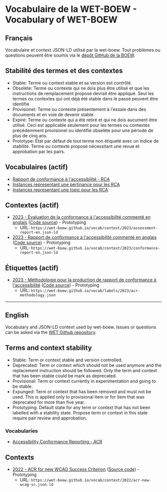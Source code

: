 # Vocabulaire de la WET-BOEW - Vocabulary of WET-BOEW

## Français
Vocabulaire et context JSON-LD utilisé par la wet-boew. Tout problèmes ou questions peuvent être soumis via le [dépôt GitHub de la BOEW](https://github.com/wet-boew/wet-boew/issues).

## Stabilité des termes et des contextes

* Stable: Terme ou context stable et sa version est contrôlé.  
* Obsolète: Terme ou contexte qui ne dois plus être utilisé et que les instructions de remplacement proposé devrait être appliqué. Seul les termes ou contextes qui ont déjà été stable dans le passé peuvent être identifié 
* Provisionel: Terme ou contexte présentement à l'essaie dans des documents et en voie de devenir stable.
* Expiré: Terme ou contexte qui a été retiré et qui ne dois aucument être utilisé. Ceci est applicable seulement pour les termes ou contextes précédemment provisionel ou identifié obselète pour une période de plus de cinq ans.
* Prototype: État par défaut de tout terme non étiqueté avec un indice de stabilité. Terme ou contexte proposé nécessitant une revue et approbation par les pairs.

## Vocabulaires (actif)

* [Rapport de conformance à l'accessibilité - RCA](acr)
* [Instances representant une pertinance pour les RCA](acr/relevancies)
* [Instances representant une topic pour les RCA](acr/topics)

## Contextes (actif)

* [2023 - Évaluation de la conformance à l'accessibilité commenté en anglais](context/2023/assessment-report-en.json-ld) ([Code source](https://github.com/wet-boew/vocab/blob/main/src/context/2023/assessment-report-en.json)) - Prototyping
  * URL: `https://wet-boew.github.io/vocab/context/2023/assessment-report-en.json-ld`
* [2023 - Rapport de conformance à l'accessibilité commenté en anglais](context/2023/conformance-report-en.json-ld) ([Code source](https://github.com/wet-boew/vocab/blob/main/src/context/2023/conformance-report-en.json)) - Prototyping
  * URL: `https://wet-boew.github.io/vocab/context/2023/conformance-report-en.json-ld`


## Étiquettes (actif)

* [2023 - Méthodologie pour la production de rapport de conformance à l'accessibilité](labels/2023/acr-methodology.json) ([Code source](https://github.com/wet-boew/vocab/blob/main/src/labels/2023/acr-methodology.json)) - Prototyping
  * URL: `https://wet-boew.github.io/vocab/labels/2023/acr-methodology.json`

---

## English
Vocabulary and JSON-LD context used by wet-boew. Issues or questions can be asked via the [WET Github repository](https://github.com/wet-boew/wet-boew/issues).

## Terms and context stability

* Stable: Term or context stable and version controlled.  
* Deprecated: Term or context which should not be used anymore and the replacement instruction should be followed. Only the term and context that has been stable could be mark as deprecated.
* Provisional: Term or context currently in experimentation and going to be stable. 
* Expunged: Term or context that has been removed and must not be used. This is applied only to provisional item or for item that was deprecated for more than five year.
* Prototyping: Default state for any term or context that has not been labelled with a stability state. Propose term or context in this state require pair review and approbation.

### Vocabularies

* [Accessibility Conformance Reporting - ACR](acr/)

## Contexts

* [2022 - ACR for new WCAG Success Criterion](context/2022/acr-new-wcag-sc.json-ld) ([Source code](https://github.com/wet-boew/vocab/blob/main/context/2022/acr-new-wcag-sc.json-ld)) - Prototyping
  * URL: `https://wet-boew.github.io/vocab/context/2022/acr-new-wcag-sc.json-ld`
